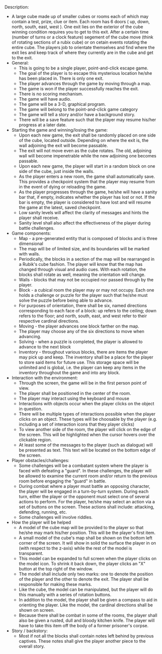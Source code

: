 Description:
  * A large cube made up of smaller cubes or rooms each of which may contain a test, prize, clue or item. Each room has 6 doors ( up, down, north, south, east, west ). One exit lies on the exterior of the cube winning condition requires you to get to this exit. After a certain time (number of turns or a clock feature) segement of the cube move (think of rotating sections of a rubix cube) or on cetain events rotating the entire cube. The players job to orientate themselves and find where the exit lies and keep track of where they currently are in the cube and get to the exit.
* General:
  * This is going to be a single player, point-and-click escape game.
  * The goal of the player is to escape this mysterious location he/she has been placed in. There is only one exit.
  * The player advances through the game by moving through a map.
  * The game is won if the player successfully reaches the exit.
  * There is no scoring mechanism.
  * The game will have audio.
  * The game will be a 3-D, graphical program.
  * The game will belong to the point-and-click game category
  * The game will tell a story and/or have a background story.
  * There will be a save feature such that the player may resume his/her progress at a later date.
* Starting the game and winning/losing the game:
  * Upon each new game, the exit shall be randomly placed on one side of the cube, located outside. Depending on where the exit is, the wall adjoining the exit will become passable.
  * The exit will not move even as the cube rotates. The old, adjoining wall will become impenetrable while the new adjoining one becomes passable.
  * Upon each new game, the player will start in a random block on one side of the cube, just inside the walls.
  * As the player enters a new room, the game shall automatically save. This provides a checkpoint system that the player may resume from in the event of dying or reloading the game.
  * As the player progresses through the game, he/she will have a sanity bar that, if empty, indicates whether the player has lost or not. If the bar is empty, the player is considered to have lost and will resume the game at the latest, saved checkpoint.
  * Low sanity levels will affect the clarity of messages and hints the player shall receive.
  * Sanity level shall also affect the effectiveness of the player during battle challenges.
* Game components:
  * Map - a pre-generated entity that is composed of blocks and is three dimensional
  * The map will be of limited size, and its boundaries will be marked with walls.
  * Periodically, the blocks in a section of the map will be rearranged in a Rubik's cube fashion. The player will know that the map has changed through visual and audio cues. With each rotation, the blocks shall rotate as well, meaning the orientation will change.
  * Walls - blocks that may not be occupied nor passed through by the player.
  * Block - a cubical room the player may or may not occupy. Each one holds a challenge or puzzle for the player such that he/she must solve the puzzle before being able to advance.
  * For purposes of orientation, there shall be six, named directions corresponding to each face of a block: up refers to the ceiling; down refers to the floor; and north, south, east, and west refer to their respective cardinal directions.
  * Moving - the player advances one block farther on the map.
  * The player may choose any of the six directions to move when advancing.
  * Solving - when a puzzle is completed, the player is allowed to advance to the next block
  * Inventory - throughout various blocks, there are items the player may pick up and keep. The inventory shall be a place for the player to store said items for future use. This storage space will be unlimited and is global, i.e. the player can keep any items in the inventory throughout the game and into any block.
* Interaction with the environment:
  * Through the screen, the game will be in the first person point of view.
  * The player shall be positioned in the center of the room.
  * The player may interact using the keyboard and mouse
  * Interactions with objects occur when the player clicks on the object in question.
  * There will be multiple types of interactions possible when the player clicks on an object. These types will be choosable by the player (e.g. including a set of interaction icons that they player clicks)
  * To view another side of the room, the player will click on the edge of the screen. This will be highlighted when the cursor hovers over the clickable region.
  * At least some of the messages to the player (such as dialogue) will be presented as text. This text will be located on the bottom edge of the screen.
* Player obstacles/challenges:
  * Some challenges will be a combatant system where the player is faced with defeating a "guard". In these challenges, the player will be allowed to examine the current room and/or return to the previous room before engaging the "guard" in battle.
  * During combat where a player must battle an opposing character, the player will be engaged in a turn-by-turn system. During each turn, either the player or the opponent must select one of several actions to perform. For the player, he/she may select an action via a set of buttons on the screen. These actions shall include: attacking, defending, running, etc.
  * Some challenges will involve riddles.
* How the player will be helped
  * A model of the cube map will be provided to the player so that he/she may mark his/her position. This will be the player's first item.
  * A small model of the cube's map shall be shown on the bottom left corner of the screen. It will show in solid the surface the player in on (with respect to the z-axis) while the rest of the model is transparent.
  * This model can be expanded to full screen when the player clicks on the model icon. To shrink it back down, the player clicks an "X" button at the top right of the window.
  * The model shall include only two marks: one to denote the position of the player and the other to denote the exit. The player shall be responsible for making these marks.
  * Like the cube, the model can be manipulated, but the player will do this manually with a series of rotation buttons.
  * In addition to the model, the player shall be given a compass to aid in orienting the player. Like the model, the cardinal directions shall be shown on screen.
  * Because there shall be combat in some of the rooms, the player shall also be given a rusted, dull and bloody kitchen knife. The player will have to take this item off the body of a former prisoner's corpse.
* Story / backstory:
  * Most if not all the blocks shall contain notes left behind by previous captives. These notes shall give the player another piece to the overall story.
